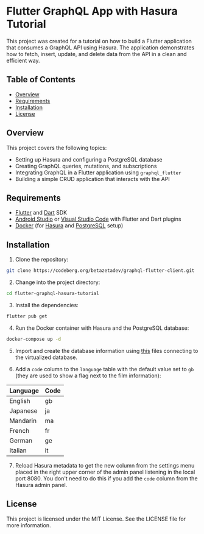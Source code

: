 # Flutter GraphQL App with Hasura Tutorial

This project was created for a tutorial on how to build a Flutter application that consumes a GraphQL API using Hasura. The application demonstrates how to fetch, insert, update, and delete data from the API in a clean and efficient way.

## Table of Contents

- [Overview](#overview)
- [Requirements](#requirements)
- [Installation](#installation)
- [License](#license)

## Overview

This project covers the following topics:

- Setting up Hasura and configuring a PostgreSQL database
- Creating GraphQL queries, mutations, and subscriptions
- Integrating GraphQL in a Flutter application using `graphql_flutter`
- Building a simple CRUD application that interacts with the API

## Requirements

- [Flutter](https://docs.flutter.dev/get-started/install) and [Dart](https://dart.dev/get-dart) SDK
- [Android Studio](https://developer.android.com/studio) or [Visual Studio Code](https://code.visualstudio.com/) with Flutter and Dart plugins
- [Docker](https://www.docker.com/) (for [Hasura](https://hasura.io/) and [PostgreSQL](https://www.postgresql.org/) setup)

## Installation

1. Clone the repository:

```bash
git clone https://codeberg.org/betazetadev/graphql-flutter-client.git
```

2. Change into the project directory:

```bash
cd flutter-graphql-hasura-tutorial
```

3. Install the dependencies:

```bash
flutter pub get
```

4. Run the Docker container with Hasura and the PostgreSQL database:

```bash
docker-compose up -d
```

5. Import and create the database information using [this](https://github.com/morenoh149/postgresDBSamples/tree/master/pagila-0.10.1) files connecting to the virtualized database.

6. Add a `code` column to the `language` table with the default value set to `gb` (they are used to show a flag next to the film information): 

| Language | Code |
| --- | --- |
| English | gb |
| Japanese | ja |
| Mandarin | ma |
| French | fr |
| German | ge |
| Italian | it |

7. Reload Hasura metadata to get the new column from the settings menu placed in the right upper corner of the admin panel listening in the local port 8080. You don't need to do this if you add the `code` column from the Hasura admin panel.

## License

This project is licensed under the MIT License. See the LICENSE file for more information.
